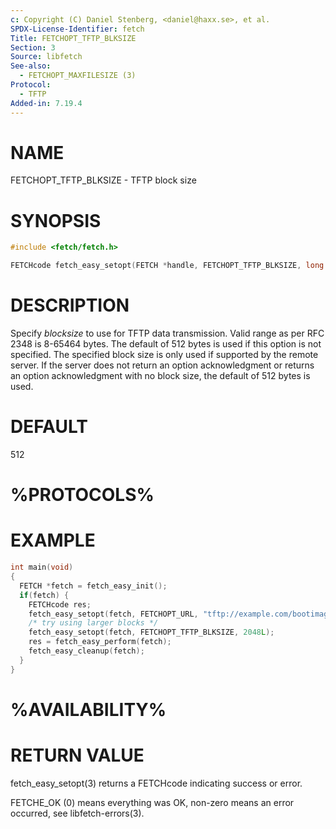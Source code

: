 ```yaml
---
c: Copyright (C) Daniel Stenberg, <daniel@haxx.se>, et al.
SPDX-License-Identifier: fetch
Title: FETCHOPT_TFTP_BLKSIZE
Section: 3
Source: libfetch
See-also:
  - FETCHOPT_MAXFILESIZE (3)
Protocol:
  - TFTP
Added-in: 7.19.4
---
```


# NAME

FETCHOPT_TFTP_BLKSIZE - TFTP block size

# SYNOPSIS

~~~c
#include <fetch/fetch.h>

FETCHcode fetch_easy_setopt(FETCH *handle, FETCHOPT_TFTP_BLKSIZE, long blocksize);
~~~

# DESCRIPTION

Specify *blocksize* to use for TFTP data transmission. Valid range as per
RFC 2348 is 8-65464 bytes. The default of 512 bytes is used if this option is
not specified. The specified block size is only used if supported by the
remote server. If the server does not return an option acknowledgment or
returns an option acknowledgment with no block size, the default of 512 bytes
is used.

# DEFAULT

512

# %PROTOCOLS%

# EXAMPLE

~~~c
int main(void)
{
  FETCH *fetch = fetch_easy_init();
  if(fetch) {
    FETCHcode res;
    fetch_easy_setopt(fetch, FETCHOPT_URL, "tftp://example.com/bootimage");
    /* try using larger blocks */
    fetch_easy_setopt(fetch, FETCHOPT_TFTP_BLKSIZE, 2048L);
    res = fetch_easy_perform(fetch);
    fetch_easy_cleanup(fetch);
  }
}
~~~

# %AVAILABILITY%

# RETURN VALUE

fetch_easy_setopt(3) returns a FETCHcode indicating success or error.

FETCHE_OK (0) means everything was OK, non-zero means an error occurred, see
libfetch-errors(3).
